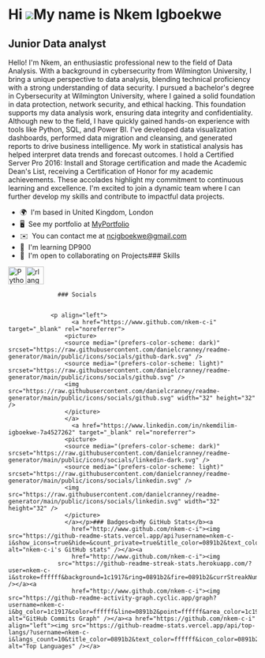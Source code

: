 Hi ![](https://user-images.githubusercontent.com/18350557/176309783-0785949b-9127-417c-8b55-ab5a4333674e.gif)My name is Nkem Igboekwe
=====================================================================================================================================

Junior Data analyst
-------------------

Hello! I'm Nkem, an enthusiastic professional new to the field of Data Analysis. With a background in cybersecurity from Wilmington University, I bring a unique perspective to data analysis, blending technical proficiency with a strong understanding of data security. I pursued a bachelor's degree in Cybersecurity at Wilmington University, where I gained a solid foundation in data protection, network security, and ethical hacking. This foundation supports my data analysis work, ensuring data integrity and confidentiality. Although new to the field, I have quickly gained hands-on experience with tools like Python, SQL, and Power BI. I've developed data visualization dashboards, performed data migration and cleansing, and generated reports to drive business intelligence. My work in statistical analysis has helped interpret data trends and forecast outcomes. I hold a Certified Server Pro 2016: Install and Storage certification and made the Academic Dean's List, receiving a Certification of Honor for my academic achievements. These accolades highlight my commitment to continuous learning and excellence. I'm excited to join a dynamic team where I can further develop my skills and contribute to impactful data projects.

*   🌍  I'm based in United Kingdom, London
*   🖥️  See my portfolio at [MyPortfolio](https://www.datascienceportfol.io/nkemci)
*   ✉️  You can contact me at [ncigboekwe@gmail.com](mailto:ncigboekwe@gmail.com)
*   🧠  I'm learning DP900
*   🤝  I'm open to collaborating on Projects### Skills 
<p align="left">
<a href="https://www.python.org/" target="_blank" rel="noreferrer"><img src="https://raw.githubusercontent.com/danielcranney/readme-generator/main/public/icons/skills/python-colored.svg" width="36" height="36" alt="Python" /></a><a href="https://www.r-project.org/" target="_blank" rel="noreferrer"><img src="https://raw.githubusercontent.com/danielcranney/readme-generator/main/public/icons/skills/rlang-colored.svg" width="36" height="36" alt="rlang" /></a>
                    </p>
                    
                  ### Socials
                  
                  
                <p align="left">
                      <a href="https://www.github.com/nkem-c-i" target="_blank" rel="noreferrer">
                    <picture>
                    <source media="(prefers-color-scheme: dark)" srcset="https://raw.githubusercontent.com/danielcranney/readme-generator/main/public/icons/socials/github-dark.svg" />
                    <source media="(prefers-color-scheme: light)" srcset="https://raw.githubusercontent.com/danielcranney/readme-generator/main/public/icons/socials/github.svg" />
                    <img src="https://raw.githubusercontent.com/danielcranney/readme-generator/main/public/icons/socials/github.svg" width="32" height="32" />
                    </picture>
                    </a>
                      <a href="https://www.linkedin.com/in/nkemdilim-igboekwe-7a4527262" target="_blank" rel="noreferrer">
                    <picture>
                    <source media="(prefers-color-scheme: dark)" srcset="https://raw.githubusercontent.com/danielcranney/readme-generator/main/public/icons/socials/linkedin-dark.svg" />
                    <source media="(prefers-color-scheme: light)" srcset="https://raw.githubusercontent.com/danielcranney/readme-generator/main/public/icons/socials/linkedin.svg" />
                    <img src="https://raw.githubusercontent.com/danielcranney/readme-generator/main/public/icons/socials/linkedin.svg" width="32" height="32" />
                    </picture>
                    </a></p>### Badges<b>My GitHub Stats</b><a
                      href="http://www.github.com/nkem-c-i"><img src="https://github-readme-stats.vercel.app/api?username=nkem-c-i&show_icons=true&hide=&count_private=true&title_color=0891b2&text_color=ffffff&icon_color=0891b2&bg_color=1c1917&hide_border=true&show_icons=true" alt="nkem-c-i's GitHub stats" /></a><a
                      href="http://www.github.com/nkem-c-i"><img
                  src="https://github-readme-streak-stats.herokuapp.com/?user=nkem-c-i&stroke=ffffff&background=1c1917&ring=0891b2&fire=0891b2&currStreakNum=ffffff&currStreakLabel=0891b2&sideNums=ffffff&sideLabels=ffffff&dates=ffffff&hide_border=true" /></a><a
                      href="http://www.github.com/nkem-c-i"><img src="https://github-readme-activity-graph.cyclic.app/graph?username=nkem-c-i&bg_color=1c1917&color=ffffff&line=0891b2&point=ffffff&area_color=1c1917&area=true&hide_border=true&custom_title=GitHub%20Commits%20Graph" alt="GitHub Commits Graph" /></a><a href="https://github.com/nkem-c-i" align="left"><img src="https://github-readme-stats.vercel.app/api/top-langs/?username=nkem-c-i&langs_count=10&title_color=0891b2&text_color=ffffff&icon_color=0891b2&bg_color=1c1917&hide_border=true&locale=en&custom_title=Top%20%Languages" alt="Top Languages" /></a>
